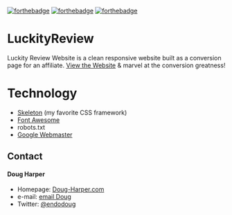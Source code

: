 [![forthebadge](http://forthebadge.com/images/badges/uses-html.svg)](http://forthebadge.com) [![forthebadge](http://forthebadge.com/images/badges/uses-css.svg)](http://forthebadge.com)
[![forthebadge](http://forthebadge.com/images/badges/oooo-kill-em.svg)](http://forthebadge.com)

# LuckityReview 
Luckity Review Website is a clean responsive website built as a conversion page for an affiliate.
[View the Website](http://endodoug.github.io/LuckityReview/) & marvel at the conversion greatness!

# Technology
- [Skeleton](http://getskeleton.com) (my favorite CSS framework)
- [Font Awesome](https://fortawesome.github.io/Font-Awesome/)
- robots.txt
- [Google Webmaster](http://www.google.com/webmasters/)

## Contact
#### Doug Harper
* Homepage: [Doug-Harper.com](http://doug-harper.com)
* e-mail: [email Doug](endodoug@gmail.com)
* Twitter: [@endodoug](https://twitter.com/endodoug "endodoug on twitter")
